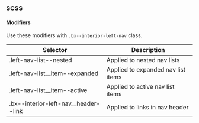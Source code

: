 ### SCSS

#### Modifiers

Use these modifiers with `.bx--interior-left-nav` class.

| Selector                               | Description                        |
| -------------------------------------- | ---------------------------------- |
| .left-nav-list--nested                 | Applied to nested nav lists        |
| .left-nav-list\_\_item--expanded       | Applied to expanded nav list items |
| .left-nav-list\_\_item--active         | Applied to active nav list items   |
| .bx--interior-left-nav\_\_header--link | Applied to links in nav header     |
